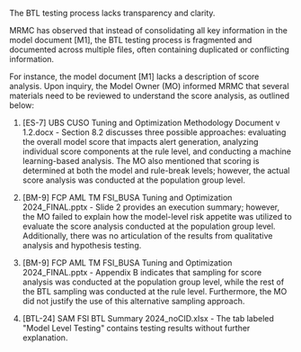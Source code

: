The BTL testing process lacks transparency and clarity.

MRMC has observed that instead of consolidating all key information in the model document [M1], the BTL testing process is fragmented and documented across multiple files, often containing duplicated or conflicting information.

For instance, the model document [M1] lacks a description of score analysis. Upon inquiry, the Model Owner (MO) informed MRMC that several materials need to be reviewed to understand the score analysis, as outlined below:

1. ﻿﻿﻿[ES-7] UBS CUSO Tuning and Optimization Methodology Document v 1.2.docx - Section 8.2 discusses three possible approaches: evaluating the overall model score that impacts alert generation, analyzing individual score components at the rule level, and conducting a machine learning-based analysis. The MO also mentioned that scoring is determined at both the model and rule-break levels; however, the actual score analysis was conducted at the population group level.

2. ﻿﻿﻿[BM-9] FCP AML TM FSI_BUSA Tuning and Optimization 2024_FINAL.pptx - Slide 2 provides an execution summary; however, the MO failed to explain how the model-level risk appetite was utilized to evaluate the score analysis conducted at the population group level. Additionally, there was no articulation of the results from qualitative analysis and hypothesis testing.

3. ﻿﻿﻿[BM-9] FCP AML TM FSI_BUSA Tuning and Optimization 2024_FINAL.pptx - Appendix B indicates that sampling for score analysis was conducted at the population group level, while the rest of the BTL sampling was conducted at the rule level. Furthermore, the MO did not justify the use of this alternative sampling approach.

4. ﻿﻿﻿[BTL-24] SAM FSI BTL Summary 2024_noCID.xIsx - The tab labeled "Model Level Testing" contains testing results without further explanation.
